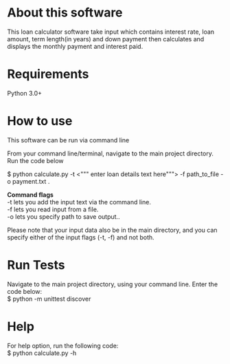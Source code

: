 About this software
===================
This loan calculator software take input which contains interest rate, loan amount, term length(in years) and down payment then calculates
 and displays the monthly payment and interest paid.


Requirements
============
Python 3.0+


How to use
==========
This software can be run via command line

From your command line/terminal, navigate to the main project directory. Run the code below  

$ python calculate.py -t <""" enter loan details text here""">  -f path_to_file -o payment.txt .

**Command flags**  
-t lets you add the input text via the command line.  
-f lets you read input from a file.  
-o lets you specify path to save output..

Please note that your input data also be in the main directory, and you can specify either of the input flags (-t, -f) and not both. 


Run Tests
=========
Navigate to the main project directory, using your command line. Enter the code below:   
$ python -m unittest discover


Help
====
For help option, run the following code:   
$ python calculate.py -h
